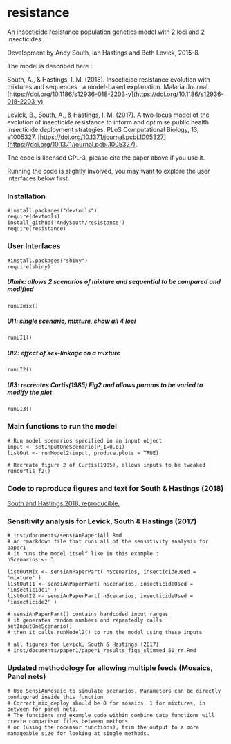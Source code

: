 # resistance

An insecticide resistance population genetics model with 2 loci and 2 insecticides.

Development by Andy South, Ian Hastings and Beth Levick, 2015-8.

The model is described here :

South, A., & Hastings, I. M. (2018). Insecticide resistance evolution with mixtures and sequences : a model-based explanation. Malaria Journal. [https://doi.org/10.1186/s12936-018-2203-y](https://doi.org/10.1186/s12936-018-2203-y)

Levick, B., South, A., & Hastings, I. M. (2017). A two-locus model of the evolution of insecticide resistance to inform and optimise public health insecticide deployment strategies. PLoS Computational Biology, 13, e1005327. [https://doi.org/10.1371/journal.pcbi.1005327](https://doi.org/10.1371/journal.pcbi.1005327).


The code is licensed GPL-3, please cite the paper above if you use it.

Running the code is slightly involved, you may want to explore the user interfaces below first.


### Installation

    #install.packages("devtools")
    require(devtools)    
    install_github('AndySouth/resistance')  
    require(resistance)
    
    
### User Interfaces

    #install.packages("shiny")
    require(shiny) 
    
##### UImix: allows 2 scenarios of mixture and sequential to be compared and modified   

    runUImix()       
    
##### UI1: single scenario, mixture, show all 4 loci    
    
    runUI1() 
    
##### UI2: effect of sex-linkage on a mixture
    
    runUI2() 

##### UI3: recreates Curtis(1985) Fig2 and allows params to be varied to modify the plot      

    runUI3()
   
    
### Main functions to run the model

    # Run model scenarios specified in an input object
    input <- setInputOneScenario(P_1=0.01)
    listOut <- runModel2(input, produce.plots = TRUE)
  
    # Recreate figure 2 of Curtis(1985), allows inputs to be tweaked
    runcurtis_f2()

### Code to reproduce figures and text for South & Hastings (2018)

[South and Hastings 2018, reproducible.](https://github.com/AndySouth/resistance/blob/master/inst/documents/paper2/paper2_resistance_mechanisms_mixtures.Rmd)
    
  
### Sensitivity analysis for Levick, South & Hastings (2017) 

    # inst/documents/sensiAnPaper1All.Rmd
    # an rmarkdown file that runs all of the sensitivity analysis for paper1
    # it runs the model itself like in this example :
    nScenarios <- 3 

    listOutMix <- sensiAnPaperPart( nScenarios, insecticideUsed = 'mixture' )
    listOutI1 <- sensiAnPaperPart( nScenarios, insecticideUsed = 'insecticide1' )
    listOutI2 <- sensiAnPaperPart( nScenarios, insecticideUsed = 'insecticide2' )
  
    # sensiAnPaperPart() contains hardcoded input ranges
    # it generates random numbers and repeatedly calls setInputOneScenario()
    # then it calls runModel2() to run the model using these inputs
    
    # all figures for Levick, South & Hastings (2017)
    # inst/documents/paper1/paper1_results_figs_slimmed_50_rr.Rmd
   
### Updated methodology for allowing multiple feeds (Mosaics, Panel nets)

    # Use SensiAnMosaic to simulate scenarios. Parameters can be directly configured inside this function
    # Correct_mix_deploy should be 0 for mosaics, 1 for mixtures, in between for panel nets. 
    # The functions and example code within combine_data_functions will create comparison files between methods
    # or (using the nocensor functions), trim the output to a more manageable size for looking at single methods. 
    
  
